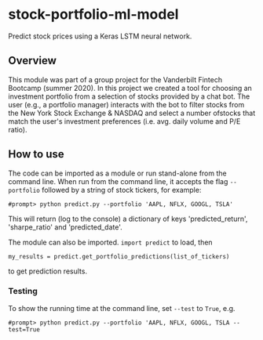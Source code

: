# stock-portfolio-ml-model
Predict stock prices using a Keras LSTM neural network.

## Overview

This module was part of a group project for the Vanderbilt Fintech Bootcamp (summer 2020). In this project we created a tool for 
choosing an investment portfolio from a selection of stocks provided by a chat bot. The user (e.g., a portfolio manager) 
interacts with the bot to filter stocks from the New York Stock Exchange & NASDAQ and select a number ofstocks that match 
the user's investment preferences (i.e. avg. daily volume and P/E ratio). 

## How to use

The code can be imported as a module or run stand-alone from the command line. 
When run from the command line, it accepts the flag `--portfolio` followed by a 
string of stock tickers, for example:

```
#prompt> python predict.py --portfolio 'AAPL, NFLX, GOOGL, TSLA'
```

This will return (log to the console) a dictionary of keys 'predicted_return', 
'sharpe_ratio' and 'predicted_date'.

The module can also be imported. `import predict` to load, then 

```
my_results = predict.get_portfolio_predictions(list_of_tickers)
```

to get prediction results.

### Testing

To show the running time at the command line, set `--test` to `True`, e.g.

```
#prompt> python predict.py --portfolio 'AAPL, NFLX, GOOGL, TSLA --test=True
```

